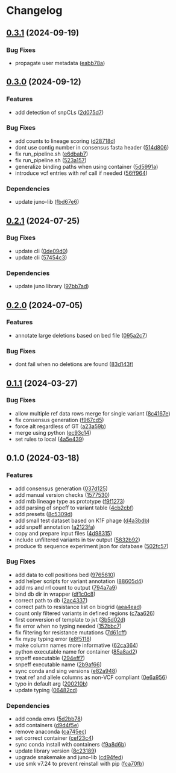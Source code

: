 # Changelog

## [0.3.1](https://github.com/RIVM-bioinformatics/juno-variant-typing/compare/v0.3.0...v0.3.1) (2024-09-19)


### Bug Fixes

* propagate user metadata ([eabb78a](https://github.com/RIVM-bioinformatics/juno-variant-typing/commit/eabb78a08702b56a578c896b0a531e4d4ff97214))

## [0.3.0](https://github.com/RIVM-bioinformatics/juno-variant-typing/compare/v0.2.1...v0.3.0) (2024-09-12)


### Features

* add detection of snpCLs ([2d075d7](https://github.com/RIVM-bioinformatics/juno-variant-typing/commit/2d075d7a6bc8897425f3d28fc8047ccbff8e65bb))


### Bug Fixes

* add counts to lineage scoring ([d28718d](https://github.com/RIVM-bioinformatics/juno-variant-typing/commit/d28718d23fbdc2eb619eccd15f5cb7f771b160f0))
* dont use contig number in consensus fasta header ([514d806](https://github.com/RIVM-bioinformatics/juno-variant-typing/commit/514d8067666598cc9fce071f80e3cedc9b51197e))
* fix run_pipeline.sh ([e6dbab7](https://github.com/RIVM-bioinformatics/juno-variant-typing/commit/e6dbab75181cda89e780eb0428833526683a0755))
* fix run_pipeline.sh ([523a157](https://github.com/RIVM-bioinformatics/juno-variant-typing/commit/523a1571d99f15edcdd688241d6a8565414c7508))
* generalize binding paths when using container ([5d5991a](https://github.com/RIVM-bioinformatics/juno-variant-typing/commit/5d5991adaf45cc7a19a9bf9010170fae928b801f))
* introduce vcf entries with ref call if needed ([56ff964](https://github.com/RIVM-bioinformatics/juno-variant-typing/commit/56ff964ce005f21190177a2e9b30a520a3af44e6))


### Dependencies

* update juno-lib ([fbd67e6](https://github.com/RIVM-bioinformatics/juno-variant-typing/commit/fbd67e63bf67a7ae8f010c29a3df97626b43ba8f))

## [0.2.1](https://github.com/RIVM-bioinformatics/juno-variant-typing/compare/v0.2.0...v0.2.1) (2024-07-25)


### Bug Fixes

* update cli ([0de09d0](https://github.com/RIVM-bioinformatics/juno-variant-typing/commit/0de09d00d738929b61781f4bb8e38e23cafe981b))
* update cli ([57454c3](https://github.com/RIVM-bioinformatics/juno-variant-typing/commit/57454c375f678d758964893944c85c418308e69d))


### Dependencies

* update juno library ([97bb7ad](https://github.com/RIVM-bioinformatics/juno-variant-typing/commit/97bb7adbd6726e5e209922fbb7b4070dc9cdf44c))

## [0.2.0](https://github.com/RIVM-bioinformatics/juno-variant-typing/compare/v0.1.1...v0.2.0) (2024-07-05)


### Features

* annotate large deletions based on bed file ([095a2c7](https://github.com/RIVM-bioinformatics/juno-variant-typing/commit/095a2c7f85d450d17c75231463bb61cf85de1815))


### Bug Fixes

* dont fail when no deletions are found ([83d143f](https://github.com/RIVM-bioinformatics/juno-variant-typing/commit/83d143fcd472bb79be964fbfafb750a14cdb5ea6))

## [0.1.1](https://github.com/RIVM-bioinformatics/juno-variant-typing/compare/v0.1.0...v0.1.1) (2024-03-27)


### Bug Fixes

* allow multiple ref data rows merge for single variant ([8c4167e](https://github.com/RIVM-bioinformatics/juno-variant-typing/commit/8c4167e364f209d2712469329077a80007bff857))
* fix consensus generation ([f967cd5](https://github.com/RIVM-bioinformatics/juno-variant-typing/commit/f967cd5d804c29400dc8fda913f911cd8117406f))
* force alt regardless of GT ([a23a59b](https://github.com/RIVM-bioinformatics/juno-variant-typing/commit/a23a59b41f9ef75f8ca51a53c5ab77b69aa38b01))
* merge using python ([ec93c14](https://github.com/RIVM-bioinformatics/juno-variant-typing/commit/ec93c140ccf23de818dba6a2202c97a67ce5f336))
* set rules to local ([4a5e439](https://github.com/RIVM-bioinformatics/juno-variant-typing/commit/4a5e439f7203342318a87f6e03184de3d11bbeb5))

## 0.1.0 (2024-03-18)


### Features

* add consensus generation ([037d125](https://github.com/RIVM-bioinformatics/juno-variant-typing/commit/037d12503b4f30dab8380323827eeb5d1533e3ed))
* add manual version checks ([1577530](https://github.com/RIVM-bioinformatics/juno-variant-typing/commit/15775308830f71f4cfd40979541669869dd9bff3))
* add mtb lineage type as prototype ([f9f1273](https://github.com/RIVM-bioinformatics/juno-variant-typing/commit/f9f12734c88fafe961f479b4c53a36ac1eb204ea))
* add parsing of snpeff to variant table ([4cb2cbf](https://github.com/RIVM-bioinformatics/juno-variant-typing/commit/4cb2cbfad34f9922ecc4de9adf8056421799f572))
* add presets ([8c5309d](https://github.com/RIVM-bioinformatics/juno-variant-typing/commit/8c5309da7cb8c3d3a8a88c0e68d07f242be35c50))
* add small test dataset based on K1F phage ([d4a3bdb](https://github.com/RIVM-bioinformatics/juno-variant-typing/commit/d4a3bdbd0e468c0fa3a8eb1b6ca392a177d72ad0))
* add snpeff annotation ([a2123fa](https://github.com/RIVM-bioinformatics/juno-variant-typing/commit/a2123fa2e960bd36d95666d6249d0f53d732929f))
* copy and prepare input files ([4d98315](https://github.com/RIVM-bioinformatics/juno-variant-typing/commit/4d9831570368b1ccf1a5f5fa8d346c232bf9124f))
* include unfiltered variants in tsv output ([5832b92](https://github.com/RIVM-bioinformatics/juno-variant-typing/commit/5832b924543482ebce00e3e3b0625a89c287eb71))
* produce tb sequence experiment json for database ([502fc57](https://github.com/RIVM-bioinformatics/juno-variant-typing/commit/502fc57f6121795116ef8f281b99c5417f7b83cf))


### Bug Fixes

* add data to coll positions bed ([9765610](https://github.com/RIVM-bioinformatics/juno-variant-typing/commit/97656103e6ad09afa90dbb9ee719fa49e7fc4e04))
* add helper scripts for variant annotation ([88605d4](https://github.com/RIVM-bioinformatics/juno-variant-typing/commit/88605d42a80b9493ee52d474ded2083cf1425e93))
* add rrs and rrl count to output ([794a7a9](https://github.com/RIVM-bioinformatics/juno-variant-typing/commit/794a7a9ef25969e88a058e158f4053b71f1655df))
* bind db dir in wrapper ([df1c0c8](https://github.com/RIVM-bioinformatics/juno-variant-typing/commit/df1c0c81f790fdbb3487c2587e009e03105e8568))
* correct path to db ([2ac4337](https://github.com/RIVM-bioinformatics/juno-variant-typing/commit/2ac433798cfb19d2835273684dd3977c0d8e4e7c))
* correct path to resistance list on biogrid ([aea4ead](https://github.com/RIVM-bioinformatics/juno-variant-typing/commit/aea4ead9e82567857bc69ea1277f69b971e0dbfd))
* count only filtered variants in defined regions ([c7aa626](https://github.com/RIVM-bioinformatics/juno-variant-typing/commit/c7aa6268f316fd510bea8255e0c154f24857dba8))
* first conversion of template to jvt ([3b5d02d](https://github.com/RIVM-bioinformatics/juno-variant-typing/commit/3b5d02d91185aa4c84d7abb7999925c607ed6e60))
* fix error when no typing needed ([152bbc7](https://github.com/RIVM-bioinformatics/juno-variant-typing/commit/152bbc7bcce3d00c110195fa02e9711f6bd547d3))
* fix filtering for resistance mutations ([7d61cff](https://github.com/RIVM-bioinformatics/juno-variant-typing/commit/7d61cff7f6be8fa63ea90b23c89e3d9a9769f82c))
* fix mypy typing error ([e8f5118](https://github.com/RIVM-bioinformatics/juno-variant-typing/commit/e8f511838836cc7de2a2c94f5087c690fdaf9fe7))
* make column names more informative ([62ca364](https://github.com/RIVM-bioinformatics/juno-variant-typing/commit/62ca3640b750343865847b730dcac936befe6ef4))
* python executable name for container ([85a8ad2](https://github.com/RIVM-bioinformatics/juno-variant-typing/commit/85a8ad204d9f1fa3681387bd98653b947a6fd4cb))
* snpeff executable ([294eff7](https://github.com/RIVM-bioinformatics/juno-variant-typing/commit/294eff7eb9fe96dda18cf6188467b36741d39090))
* snpeff executable name ([2b9af66](https://github.com/RIVM-bioinformatics/juno-variant-typing/commit/2b9af669d2b71b5c0ad22d20c624890de35a4b66))
* sync conda and sing versions ([e82a948](https://github.com/RIVM-bioinformatics/juno-variant-typing/commit/e82a9487efa770d4dc5192178cc85f6a9be9020c))
* treat ref and allele columns as non-VCF compliant ([0e6a956](https://github.com/RIVM-bioinformatics/juno-variant-typing/commit/0e6a956b45db013b1cf954dd7e6ca706bff5f7ba))
* typo in default arg ([200210b](https://github.com/RIVM-bioinformatics/juno-variant-typing/commit/200210b03b02f25f40f2e5ed1415795879060b58))
* update typing ([06482cd](https://github.com/RIVM-bioinformatics/juno-variant-typing/commit/06482cd61df329cdb105f7617addb61f1e105020))


### Dependencies

* add conda envs ([5d2bb78](https://github.com/RIVM-bioinformatics/juno-variant-typing/commit/5d2bb78e8113b5f33a7eb748db9e8e350403b475))
* add containers ([d9d4f5e](https://github.com/RIVM-bioinformatics/juno-variant-typing/commit/d9d4f5e53ef38ef3214bc0e820e48db19f0a3a41))
* remove anaconda ([ca745ec](https://github.com/RIVM-bioinformatics/juno-variant-typing/commit/ca745eccc49d2c67b02af02bff411cfef989a5fc))
* set correct container ([cef23c4](https://github.com/RIVM-bioinformatics/juno-variant-typing/commit/cef23c413871466bee26ea0b1306022dc82783ad))
* sync conda install with containers ([f9a8d6b](https://github.com/RIVM-bioinformatics/juno-variant-typing/commit/f9a8d6b795ff8d1dab7e0ed14a6e64e0bf93a3a0))
* update library version ([8c23189](https://github.com/RIVM-bioinformatics/juno-variant-typing/commit/8c2318985437c5ef7ffd2b2de4f170f43ca9b6a2))
* upgrade snakemake and juno-lib ([cd94fed](https://github.com/RIVM-bioinformatics/juno-variant-typing/commit/cd94fed336197172a6555998d8ad41c237dc6168))
* use smk v7.24 to prevent reinstall with pip ([fca70fb](https://github.com/RIVM-bioinformatics/juno-variant-typing/commit/fca70fb59ed7be760cd098ebaefae71463bb18f9))
